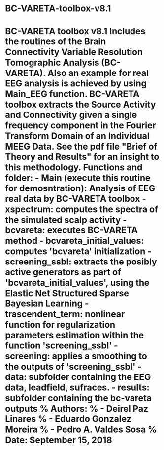 # BC-VARETA-toolbox-v8.1
# BC-VARETA toolbox v8.1  Includes the routines of the Brain Connectivity Variable Resolution Tomographic Analysis (BC-VARETA). Also an example for real EEG analysis is achieved by using Main_EEG function.  BC-VARETA toolbox extracts the Source Activity and Connectivity given a single frequency component in the Fourier Transform Domain of an Individual MEEG Data.   See the pdf file "Brief of Theory and Results" for an insight to this methodology.  Functions and folder: - Main (**execute this routine for demosntration**): Analysis of EEG real data by BC-VARETA toolbox - xspectrum: computes the spectra of the simulated scalp activity  - bcvareta: executes BC-VARETA method - bcvareta_initial_values: computes 'bcvareta' initialization - screening_ssbl: extracts the posibly active generators as part of 'bcvareta_initial_values', using the Elastic Net Structured Sparse Bayesian Learning - trascendent_term: nonlinear function for regularization parameters estimation within the function 'screening_ssbl'      - screening: applies a smoothing to the outputs of 'screening_ssbl' - data: subfolder containing the EEG data, leadfield, sufraces. - results: subfolder containing the bc-vareta outputs  % Authors: % - Deirel Paz Linares % - Eduardo Gonzalez Moreira % - Pedro A. Valdes Sosa  % Date: September 15, 2018
